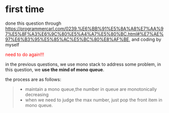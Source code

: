 # first time

done this question through https://programmercarl.com/0239.%E6%BB%91%E5%8A%A8%E7%AA%97%E5%8F%A3%E6%9C%80%E5%A4%A7%E5%80%BC.html#%E7%AE%97%E6%B3%95%E5%85%AC%E5%BC%80%E8%AF%BE, and coding by myself

<font color='red'> need to do again!!!</font>

in the previous questions, we use mono stack to address some problem, in this question, we **use the mind of mono queue**.

the process are as follows:
>
>+ maintain a mono queue,the number in queue are monotonically decreasing
>+ when we need to judge the max number, just pop the front item in mono queue.